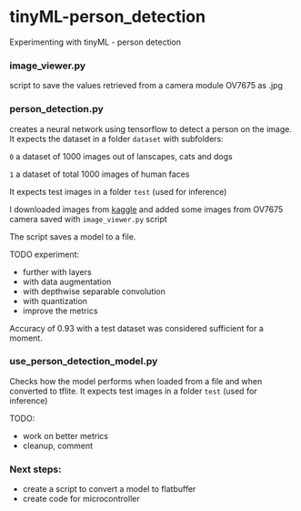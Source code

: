 # tinyML-person_detection
Experimenting with tinyML - person detection

### image_viewer.py
script to save the values retrieved from a camera module OV7675 as .jpg

### person_detection.py
creates a neural network using tensorflow to detect a person on the image. 
It expects the dataset in a folder `dataset` with subfolders:

`0` a dataset of 1000 images out of lanscapes, cats and dogs

`1` a dataset of total 1000 images of human faces

It expects test images in a folder `test` (used for inference)

I downloaded images from [kaggle](https://www.kaggle.com/datasets) and added some images from OV7675 camera saved with `image_viewer.py` script

The script saves a model to a file.

TODO
experiment:

- further with layers
- with data augmentation
- with depthwise separable convolution
- with quantization
- improve the metrics
  
Accuracy of 0.93 with a test dataset was considered sufficient for a moment.

### use_person_detection_model.py
Checks how the model performs when loaded from a file and when converted to tflite.
It expects test images in a folder `test` (used for inference)

TODO:
- work on better metrics
- cleanup, comment

### Next steps:
- create a script to convert a model to flatbuffer
- create code for microcontroller

